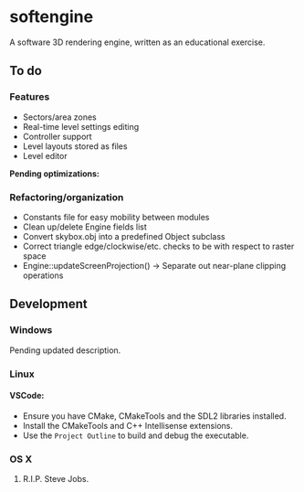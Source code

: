 # softengine
A software 3D rendering engine, written as an educational exercise.

## To do

### Features

* Sectors/area zones
* Real-time level settings editing
* Controller support
* Level layouts stored as files
* Level editor

**Pending optimizations:**

### Refactoring/organization

* Constants file for easy mobility between modules
* Clean up/delete Engine fields list
* Convert skybox.obj into a predefined Object subclass
* Correct triangle edge/clockwise/etc. checks to be with respect to raster space
* Engine::updateScreenProjection() -> Separate out near-plane clipping operations

## Development

### Windows

Pending updated description.

### Linux

#### VSCode:
- Ensure you have CMake, CMakeTools and the SDL2 libraries installed.
- Install the CMakeTools and C++ Intellisense extensions.
- Use the `Project Outline` to build and debug the executable.

### OS X
1. R.I.P. Steve Jobs.
